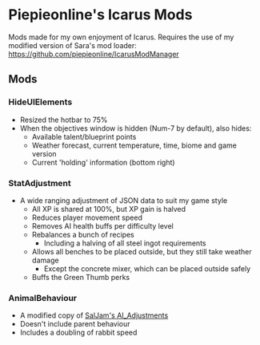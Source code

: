 # Piepieonline's Icarus Mods

Mods made for my own enjoyment of Icarus. Requires the use of my modified version of Sara's mod loader: https://github.com/piepieonline/IcarusModManager

## Mods

### HideUIElements
* Resized the hotbar to 75%
* When the objectives window is hidden (Num-7 by default), also hides:
  * Available talent/blueprint points
  * Weather forecast, current temperature, time, biome and game version
  * Current 'holding' information (bottom right)
 
### StatAdjustment
* A wide ranging adjustment of JSON data to suit my game style
  * All XP is shared at 100%, but XP gain is halved
  * Reduces player movement speed
  * Removes AI health buffs per difficulty level
  * Rebalances a bunch of recipes
    * Including a halving of all steel ingot requirements
  * Allows all benches to be placed outside, but they still take weather damage
    * Except the concrete mixer, which can be placed outside safely
  * Buffs the Green Thumb perks

### AnimalBehaviour
* A modified copy of [SalJam's AI_Adjustments](https://projectdaedalus.app/mods/SalJam/ai_adjustments)
* Doesn't include parent behaviour
* Includes a doubling of rabbit speed